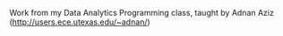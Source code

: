 Work from my Data Analytics Programming class, taught by Adnan Aziz (http://users.ece.utexas.edu/~adnan/)
